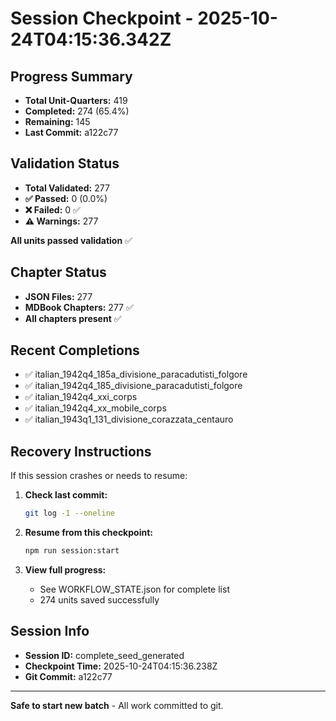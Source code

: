 # Session Checkpoint - 2025-10-24T04:15:36.342Z

## Progress Summary

- **Total Unit-Quarters:** 419
- **Completed:** 274 (65.4%)
- **Remaining:** 145
- **Last Commit:** a122c77

## Validation Status

- **Total Validated:** 277
- **✅ Passed:** 0 (0.0%)
- **❌ Failed:** 0 ✅
- **⚠️ Warnings:** 277

**All units passed validation** ✅

## Chapter Status

- **JSON Files:** 277
- **MDBook Chapters:** 277 ✅
- **All chapters present** ✅

## Recent Completions

- ✅ italian_1942q4_185a_divisione_paracadutisti_folgore
- ✅ italian_1942q4_185_divisione_paracadutisti_folgore
- ✅ italian_1942q4_xxi_corps
- ✅ italian_1942q4_xx_mobile_corps
- ✅ italian_1943q1_131_divisione_corazzata_centauro

## Recovery Instructions

If this session crashes or needs to resume:

1. **Check last commit:**
   ```bash
   git log -1 --oneline
   ```

2. **Resume from this checkpoint:**
   ```bash
   npm run session:start
   ```

3. **View full progress:**
   - See WORKFLOW_STATE.json for complete list
   - 274 units saved successfully

## Session Info

- **Session ID:** complete_seed_generated
- **Checkpoint Time:** 2025-10-24T04:15:36.238Z
- **Git Commit:** a122c77

---

**Safe to start new batch** - All work committed to git.
